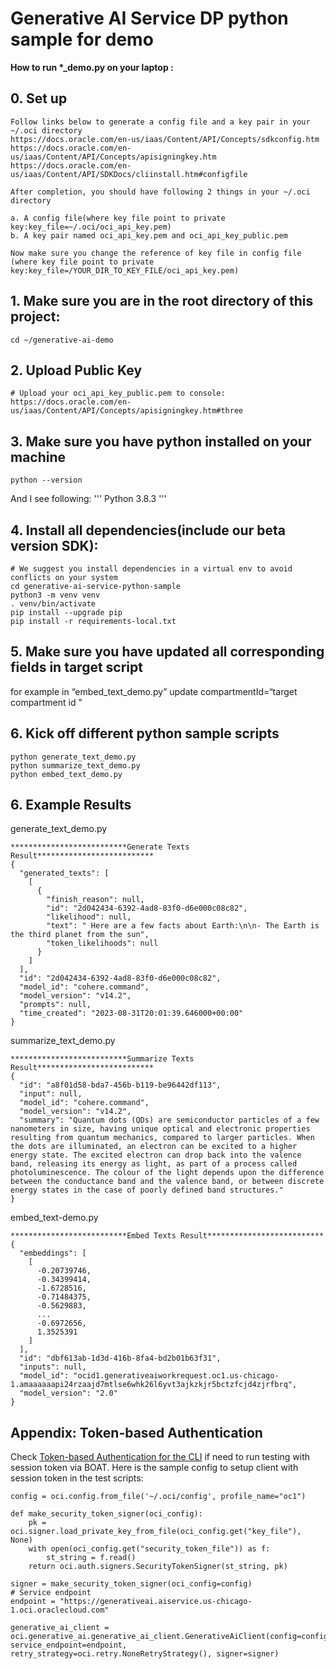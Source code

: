 # Generative AI Service DP python sample for demo

**How to run \*_demo.py on your laptop :**

## 0. Set up
```
Follow links below to generate a config file and a key pair in your ~/.oci directory
https://docs.oracle.com/en-us/iaas/Content/API/Concepts/sdkconfig.htm
https://docs.oracle.com/en-us/iaas/Content/API/Concepts/apisigningkey.htm
https://docs.oracle.com/en-us/iaas/Content/API/SDKDocs/cliinstall.htm#configfile

After completion, you should have following 2 things in your ~/.oci directory 

a. A config file(where key file point to private key:key_file=~/.oci/oci_api_key.pem)
b. A key pair named oci_api_key.pem and oci_api_key_public.pem

Now make sure you change the reference of key file in config file (where key file point to private key:key_file=/YOUR_DIR_TO_KEY_FILE/oci_api_key.pem)
```
## 1. Make sure you are in the root directory of this project:
```
cd ~/generative-ai-demo
```

## 2. Upload Public Key
```
# Upload your oci_api_key_public.pem to console:
https://docs.oracle.com/en-us/iaas/Content/API/Concepts/apisigningkey.htm#three
```

## 3. Make sure you have python installed on your machine
```
python --version
```
And I see following:
'''
Python 3.8.3
'''
 
## 4. Install all dependencies(include our beta version SDK):
```
# We suggest you install dependencies in a virtual env to avoid conflicts on your system
cd generative-ai-service-python-sample
python3 -m venv venv
. venv/bin/activate
pip install --upgrade pip
pip install -r requirements-local.txt
```
## 5. Make sure you have updated all corresponding fields in target script 
for example  in “embed_text_demo.py” update compartmentId=“target compartment id "

## 6. Kick off different python sample scripts
```
python generate_text_demo.py
python summarize_text_demo.py
python embed_text_demo.py
```
 
## 6. Example Results
generate_text_demo.py
```
**************************Generate Texts Result**************************
{
  "generated_texts": [
    [
      {
        "finish_reason": null,
        "id": "2d042434-6392-4ad8-83f0-d6e000c08c82",
        "likelihood": null,
        "text": " Here are a few facts about Earth:\n\n- The Earth is the third planet from the sun",
        "token_likelihoods": null
      }
    ]
  ],
  "id": "2d042434-6392-4ad8-83f0-d6e000c08c82",
  "model_id": "cohere.command",
  "model_version": "v14.2",
  "prompts": null,
  "time_created": "2023-08-31T20:01:39.646000+00:00"
}
```
summarize_text_demo.py
```
**************************Summarize Texts Result**************************
{
  "id": "a8f01d58-bda7-456b-b119-be96442df113",
  "input": null,
  "model_id": "cohere.command",
  "model_version": "v14.2",
  "summary": "Quantum dots (QDs) are semiconductor particles of a few nanometers in size, having unique optical and electronic properties resulting from quantum mechanics, compared to larger particles. When the dots are illuminated, an electron can be excited to a higher energy state. The excited electron can drop back into the valence band, releasing its energy as light, as part of a process called photoluminescence. The colour of the light depends upon the difference between the conductance band and the valence band, or between discrete energy states in the case of poorly defined band structures."
}
```
embed_text-demo.py
```
**************************Embed Texts Result**************************
{
  "embeddings": [
    [
      -0.20739746,
      -0.34399414,
      -1.6728516,
      -0.71484375,
      -0.5629883,
      ...
      -0.6972656,
      1.3525391
    ]
  ],
  "id": "dbf613ab-1d3d-416b-8fa4-bd2b01b63f31",
  "inputs": null,
  "model_id": "ocid1.generativeaiworkrequest.oc1.us-chicago-1.amaaaaaapi24rzaajd7mtlse6whk26l6yvt3ajkzkjr5bctzfcjd4zjrfbrq",
  "model_version": "2.0"
}
```

## Appendix: Token-based Authentication
Check [Token-based Authentication for the CLI](https://docs.oracle.com/en-us/iaas/Content/API/SDKDocs/clitoken.htm#Running_Scripts_on_a_Computer_without_a_Browser)
if need to run testing with session token via BOAT. Here is the sample config to setup client with session token in the test scripts:
```
config = oci.config.from_file('~/.oci/config', profile_name="oc1")

def make_security_token_signer(oci_config):
    pk = oci.signer.load_private_key_from_file(oci_config.get("key_file"), None)
    with open(oci_config.get("security_token_file")) as f:
        st_string = f.read()
    return oci.auth.signers.SecurityTokenSigner(st_string, pk)

signer = make_security_token_signer(oci_config=config)
# Service endpoint
endpoint = "https://generativeai.aiservice.us-chicago-1.oci.oraclecloud.com"

generative_ai_client = oci.generative_ai.generative_ai_client.GenerativeAiClient(config=config, service_endpoint=endpoint, retry_strategy=oci.retry.NoneRetryStrategy(), signer=signer)
```

